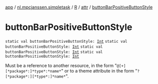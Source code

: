 [app](../../../index.md) / [nl.mpcjanssen.simpletask](../../index.md) / [R](../index.md) / [attr](index.md) / [buttonBarPositiveButtonStyle](.)

# buttonBarPositiveButtonStyle

`static val buttonBarPositiveButtonStyle: `[`Int`](https://kotlinlang.org/api/latest/jvm/stdlib/kotlin/-int/index.html)
`static val buttonBarPositiveButtonStyle: `[`Int`](https://kotlinlang.org/api/latest/jvm/stdlib/kotlin/-int/index.html)
`static val buttonBarPositiveButtonStyle: `[`Int`](https://kotlinlang.org/api/latest/jvm/stdlib/kotlin/-int/index.html)
`static val buttonBarPositiveButtonStyle: `[`Int`](https://kotlinlang.org/api/latest/jvm/stdlib/kotlin/-int/index.html)

Must be a reference to another resource, in the form "`@[+][*package*:]*type*:*name*`" or to a theme attribute in the form "`?[*package*:][*type*:]*name*`".

